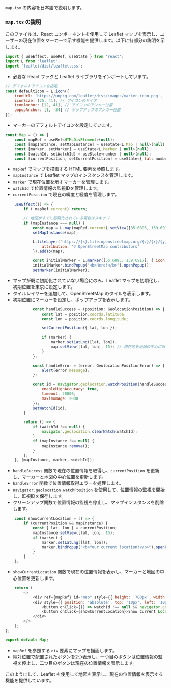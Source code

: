 `map.tsx` の内容を日本語で説明します。

### `map.tsx` の説明

このファイルは、React コンポーネントを使用して Leaflet マップを表示し、ユーザーの現在位置をマーカーで示す機能を提供します。以下に各部分の説明を示します。

```javascript
import { useEffect, useRef, useState } from 'react';
import L from 'leaflet';
import 'leaflet/dist/leaflet.css';
```
- 必要な React フックと Leaflet ライブラリをインポートしています。

```javascript
// デフォルトアイコンを指定
const defaultIcon = L.icon({
    iconUrl: 'https://unpkg.com/leaflet/dist/images/marker-icon.png',
    iconSize: [25, 41], // アイコンのサイズ
    iconAnchor: [12, 41], // アイコンのアンカー位置
    popupAnchor: [1, -34] // ポップアップのアンカー位置
});
```
- マーカーのデフォルトアイコンを設定しています。

```javascript
const Map = () => {
    const mapRef = useRef<HTMLDivElement>(null);
    const [mapInstance, setMapInstance] = useState<L.Map | null>(null);
    const [marker, setMarker] = useState<L.Marker | null>(null);
    const [watchId, setWatchId] = useState<number | null>(null);
    const [currentPosition, setCurrentPosition] = useState<{ lat: number, lon: number } | null>(null);
```
- `mapRef` でマップを描画する HTML 要素を参照します。
- `mapInstance` で Leaflet マップのインスタンスを管理します。
- `marker` で現在位置を示すマーカーを管理します。
- `watchId` で位置情報の監視IDを管理します。
- `currentPosition` で現在の緯度と経度を管理します。

```javascript
    useEffect(() => {
        if (!mapRef.current) return;

        // 地図がすでに初期化されている場合はスキップ
        if (mapInstance === null) {
            const map = L.map(mapRef.current).setView([35.6895, 139.6917], 15); // 初期位置を東京に設定
            setMapInstance(map);

            L.tileLayer('https://{s}.tile.openstreetmap.org/{z}/{x}/{y}.png', {
                attribution: '© OpenStreetMap contributors'
            }).addTo(map);

            const initialMarker = L.marker([35.6895, 139.6917], { icon: defaultIcon }).addTo(map);
            initialMarker.bindPopup("<b>Here!</b>").openPopup();
            setMarker(initialMarker);
```
- マップが既に初期化されていない場合にのみ、Leaflet マップを初期化し、初期位置を東京に設定します。
- タイルレイヤーを追加して、OpenStreetMap のタイルを表示します。
- 初期位置にマーカーを設定し、ポップアップを表示します。

```javascript
            const handleSuccess = (position: GeolocationPosition) => {
                const lat = position.coords.latitude;
                const lon = position.coords.longitude;

                setCurrentPosition({ lat, lon });

                if (marker) {
                    marker.setLatLng([lat, lon]);
                    map.setView([lat, lon], 15); // 現在地を地図の中心に設定
                }
            };

            const handleError = (error: GeolocationPositionError) => {
                alert(error.message);
            };

            const id = navigator.geolocation.watchPosition(handleSuccess, handleError, {
                enableHighAccuracy: true,
                timeout: 20000,
                maximumAge: 2000
            });
            setWatchId(id);
        }

        return () => {
            if (watchId !== null) {
                navigator.geolocation.clearWatch(watchId);
            }
            if (mapInstance !== null) {
                mapInstance.remove();
            }
        };
    }, [mapInstance, marker, watchId]);
```
- `handleSuccess` 関数で現在の位置情報を取得し、`currentPosition` を更新し、マーカーと地図の中心位置を更新します。
- `handleError` 関数で位置情報取得エラーを処理します。
- `navigator.geolocation.watchPosition` を使用して、位置情報の監視を開始し、監視IDを保存します。
- クリーンアップ関数で位置情報の監視を停止し、マップインスタンスを削除します。

```javascript
    const showCurrentLocation = () => {
        if (currentPosition && mapInstance) {
            const { lat, lon } = currentPosition;
            mapInstance.setView([lat, lon], 15);
            if (marker) {
                marker.setLatLng([lat, lon]);
                marker.bindPopup("<b>Your current location!</b>").openPopup();
            }
        }
    };
```
- `showCurrentLocation` 関数で現在の位置情報を表示し、マーカーと地図の中心位置を更新します。

```javascript
    return (
        <>
            <div ref={mapRef} id="map" style={{ height: '700px', width: '100%' }}></div>
            <div style={{ position: 'absolute', top: '10px', left: '10px', zIndex: 1000 }}>
                <button onClick={() => watchId !== null && navigator.geolocation.clearWatch(watchId)} style={{ marginRight: '10px' }}>Stop Tracking</button>
                <button onClick={showCurrentLocation}>Show Current Location</button>
            </div>
        </>
    );
};

export default Map;
```
- `mapRef` を参照する `div` 要素にマップを描画します。
- 絶対位置で配置されたボタンを2つ表示し、一つ目のボタンは位置情報の監視を停止し、二つ目のボタンは現在の位置情報を表示します。

このようにして、Leaflet を使用して地図を表示し、現在の位置情報を表示する機能を提供しています。